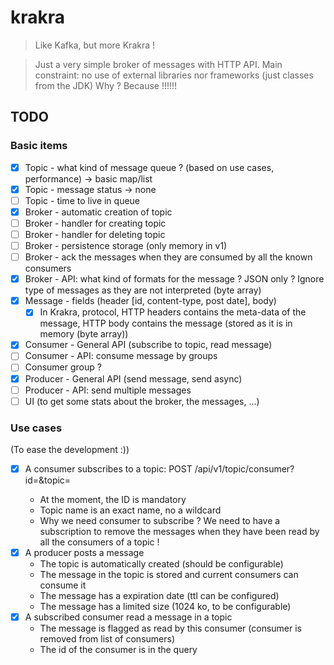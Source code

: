 # krakra

> Like Kafka, but more Krakra !

> Just a very simple broker of messages with HTTP API.
> Main constraint: no use of external libraries nor frameworks (just classes from the JDK)
> Why ? Because !!!!!!

## TODO

### Basic items

* [X] Topic - what kind of message queue ? (based on use cases, performance) -> basic map/list
* [X] Topic - message status -> none
* [ ] Topic - time to live in queue
* [X] Broker - automatic creation of topic
* [ ] Broker - handler for creating topic
* [ ] Broker - handler for deleting topic
* [ ] Broker - persistence storage (only memory in v1)
* [ ] Broker - ack the messages when they are consumed by all the known consumers
* [X] Broker - API: what kind of formats for the message ? JSON only ? Ignore type of messages as they are not interpreted (byte array)
* [X] Message - fields (header [id, content-type, post date], body)
  * [X] In Krakra, protocol, HTTP headers contains the meta-data of the message, HTTP body contains the message (stored as it is in memory (byte array))
* [X] Consumer - General API (subscribe to topic, read message)
* [ ] Consumer - API: consume message by groups
* [ ] Consumer group ?
* [X] Producer - General API (send message, send async)
* [ ] Producer - API: send multiple messages
* [ ] UI (to get some stats about the broker, the messages, ...)

### Use cases

(To ease the development :))
* [X] A consumer subscribes to a topic: POST /api/v1/topic/consumer?id=<a unique ID>&topic=<topic name>
  * At the moment, the ID is mandatory
  * Topic name is an exact name, no a wildcard
  * Why we need consumer to subscribe ? We need to have a subscription to remove the messages when they have been read by all the consumers of a topic !
* [X] A producer posts a message
  * The topic is automatically created (should be configurable)
  * The message in the topic is stored and current consumers can consume it
  * The message has a expiration date (ttl can be configured)
  * The message has a limited size (1024 ko, to be configurable)
* [X] A subscribed consumer read a message in a topic
  * The message is flagged as read by this consumer (consumer is removed from list of consumers)
  * The id of the consumer is in the query